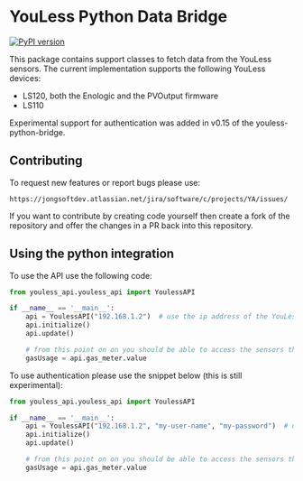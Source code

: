 # YouLess Python Data Bridge
[![PyPI version](https://badge.fury.io/py/youless-api.svg)](https://badge.fury.io/py/youless-api)

This package contains support classes to fetch data from the YouLess sensors. The current implementation
supports the following YouLess devices:

* LS120, both the Enologic and the PVOutput firmware
* LS110

Experimental support for authentication was added in v0.15 of the youless-python-bridge.

## Contributing

To request new features or report bugs please use:

    https://jongsoftdev.atlassian.net/jira/software/c/projects/YA/issues/

If you want to contribute by creating code yourself then create a fork of the repository and offer the changes in a PR back into this repository.

## Using the python integration

To use the API use the following code:

```python
from youless_api.youless_api import YoulessAPI

if __name__ == '__main__':
    api = YoulessAPI("192.168.1.2")  # use the ip address of the YouLess device
    api.initialize()
    api.update()

    # from this point on on you should be able to access the sensors through the YouLess bridge
    gasUsage = api.gas_meter.value
```

To use authentication please use the snippet below (this is still experimental):

```python
from youless_api.youless_api import YoulessAPI

if __name__ == '__main__':
    api = YoulessAPI("192.168.1.2", "my-user-name", "my-password")  # use the ip address of the YouLess device
    api.initialize()
    api.update()

    # from this point on on you should be able to access the sensors through the YouLess bridge
    gasUsage = api.gas_meter.value
```
